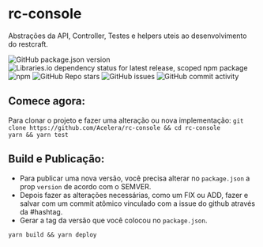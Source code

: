 # rc-console
Abstrações da API, Controller, Testes e helpers uteis ao desenvolvimento do restcraft.
  
![GitHub package.json version](https://img.shields.io/github/package-json/v/acelera/rc-console) ![Libraries.io dependency status for latest release, scoped npm package](https://img.shields.io/librariesio/release/npm/rc-console) ![npm](https://img.shields.io/npm/dy/rc-console) ![GitHub Repo stars](https://img.shields.io/github/stars/acelera/rc-console) ![GitHub issues](https://img.shields.io/github/issues/acelera/rc-console) ![GitHub commit activity](https://img.shields.io/github/commit-activity/y/acelera/rc-console) 


## Comece agora:
Para clonar o projeto e fazer uma alteração ou nova implementação:
`git clone https://github.com/Acelera/rc-console && cd rc-console`  
`yarn && yarn test`  

## Build e Publicação:
* Para publicar uma nova versão, você precisa alterar no `package.json` a prop `version` de acordo com o SEMVER.
* Depois fazer as alterações necessárias, como um FIX ou ADD, fazer e salvar com um commit atômico vinculado com a issue do github através da #hashtag.
* Gerar a tag da versão que você colocou no `package.json`.

`yarn build && yarn deploy`
